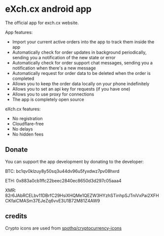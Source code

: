 # eXch.cx android app

The official app for exch.cx website.

App features:

- Import your current active orders into the app to track them inside the app
- Automatically check for order updates in background periodically, sending you a notification of the new state or error
- Automatically check for order support chat messages, sending you a notification when there's a new message
- Automatically request for order data to be deleted when the order is completed
- Allows you to keep the order data locally on your phone indefinitely
- Allows you to set an api key for requests (if you have one)
- Allows you to use proxy for connections
- The app is completely open source

eXch.cx features:

- No registration
- Cloudflare-free
- No delays
- No hidden fees

## Donate

You can support the app development by donating to the developer:

BTC: bc1qv0klzuy8y50sq3u44dv96u5fyxdwz7pv08hxrd

ETH: 0x883a0cb1ffc22beec2840ec8650d3d297c05aaa4

XMR: 82r6JAbRCELbv11DBrfC29HsiXHQMe1QEZW3HYzhSTinhpSJTniVxPai2XFHCKfaiCMASm37EJeZq6vvE3U1B72M81Z4AW9

## credits

Crypto icons are used from [spothq/cryptocurrency-icons](https://github.com/spothq/cryptocurrency-icons/)
